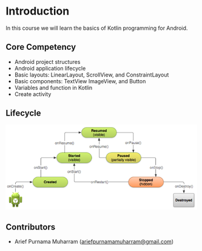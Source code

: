 # Introduction
In this course we will learn the basics of Kotlin programming for Android.

## Core Competency
- Android project structures
- Android application lifecycle
- Basic layouts: LinearLayout, ScrollView, and ConstraintLayout
- Basic components: TextView ImageView, and Button
- Variables and function in Kotlin
- Create activity

## Lifecycle
![Android Application Lifecycle](lifecycle.png)


## Contributors
- Arief Purnama Muharram (ariefpurnamamuharram@gmail.com)